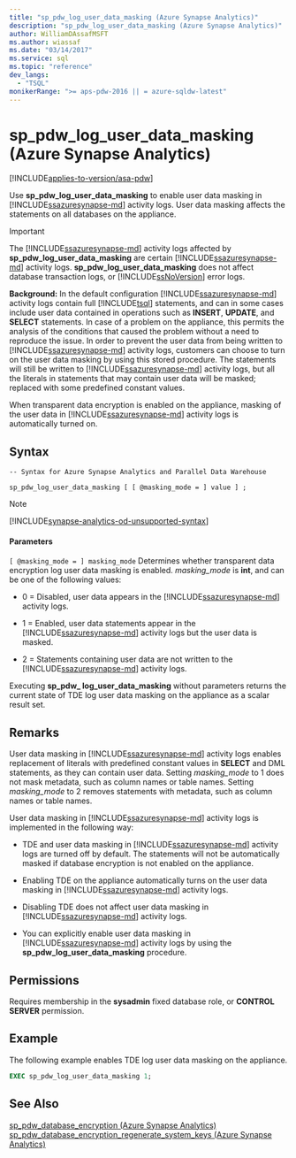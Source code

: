 ```yaml
---
title: "sp_pdw_log_user_data_masking (Azure Synapse Analytics)"
description: "sp_pdw_log_user_data_masking (Azure Synapse Analytics)"
author: WilliamDAssafMSFT
ms.author: wiassaf
ms.date: "03/14/2017"
ms.service: sql
ms.topic: "reference"
dev_langs:
  - "TSQL"
monikerRange: ">= aps-pdw-2016 || = azure-sqldw-latest"
---
```

# sp_pdw_log_user_data_masking (Azure Synapse Analytics)
[!INCLUDE[applies-to-version/asa-pdw](../../includes/applies-to-version/asa-pdw.md)]

  Use **sp_pdw_log_user_data_masking** to enable user data masking in [!INCLUDE[ssazuresynapse-md](../../includes/ssazuresynapse-md.md)] activity logs. User data masking affects the statements on all databases on the appliance.  
  
> [!IMPORTANT]  
>  The [!INCLUDE[ssazuresynapse-md](../../includes/ssazuresynapse-md.md)] activity logs affected by **sp_pdw_log_user_data_masking** are certain [!INCLUDE[ssazuresynapse-md](../../includes/ssazuresynapse-md.md)] activity logs. **sp_pdw_log_user_data_masking** does not affect database transaction logs, or [!INCLUDE[ssNoVersion](../../includes/ssnoversion-md.md)] error logs.  
  
 **Background:** In the default configuration [!INCLUDE[ssazuresynapse-md](../../includes/ssazuresynapse-md.md)] activity logs contain full [!INCLUDE[tsql](../../includes/tsql-md.md)] statements, and can in some cases include user data contained in operations such as **INSERT**, **UPDATE**, and **SELECT** statements. In case of a problem on the appliance, this permits the analysis of the conditions that caused the problem without a need to reproduce the issue. In order to prevent the user data from being written to [!INCLUDE[ssazuresynapse-md](../../includes/ssazuresynapse-md.md)] activity logs, customers can choose to turn on the user data masking by using this stored procedure. The statements will still be written to [!INCLUDE[ssazuresynapse-md](../../includes/ssazuresynapse-md.md)] activity logs, but all the literals in statements that may contain user data will be masked; replaced with some predefined constant values.  
  
 When transparent data encryption is enabled on the appliance, masking of the user data in [!INCLUDE[ssazuresynapse-md](../../includes/ssazuresynapse-md.md)] activity logs is automatically turned on.  
  
## Syntax  
  
```syntaxsql  
-- Syntax for Azure Synapse Analytics and Parallel Data Warehouse  
  
sp_pdw_log_user_data_masking [ [ @masking_mode = ] value ] ;  
```

> [!NOTE]
> [!INCLUDE[synapse-analytics-od-unsupported-syntax](../../includes/synapse-analytics-od-unsupported-syntax.md)]

#### Parameters  
`[ @masking_mode = ] masking_mode`
 Determines whether transparent data encryption log user data masking is enabled. *masking_mode* is **int**, and can be one of the following values:  
  
-   0 = Disabled, user data appears in the [!INCLUDE[ssazuresynapse-md](../../includes/ssazuresynapse-md.md)] activity logs.  
  
-   1 = Enabled, user data statements appear in the [!INCLUDE[ssazuresynapse-md](../../includes/ssazuresynapse-md.md)] activity logs but the user data is masked.  
  
-   2 = Statements containing user data are not written to the [!INCLUDE[ssazuresynapse-md](../../includes/ssazuresynapse-md.md)] activity logs.  
  
 Executing **sp_pdw_ log_user_data_masking** without parameters returns the current state of TDE log user data masking on the appliance as a scalar result set.  
  
## Remarks  
 User data masking in [!INCLUDE[ssazuresynapse-md](../../includes/ssazuresynapse-md.md)] activity logs enables replacement of literals with predefined constant values in **SELECT** and DML statements, as they can contain user data. Setting *masking_mode* to 1 does not mask metadata, such as column names or table names. Setting *masking_mode* to 2 removes statements with metadata, such as column names or table names.  
  
 User data masking in [!INCLUDE[ssazuresynapse-md](../../includes/ssazuresynapse-md.md)] activity logs is implemented in the following way:  
  
-   TDE and user data masking in [!INCLUDE[ssazuresynapse-md](../../includes/ssazuresynapse-md.md)] activity logs are turned off by default. The statements will not be automatically masked if database encryption is not enabled on the appliance.  
  
-   Enabling TDE on the appliance automatically turns on the user data masking in [!INCLUDE[ssazuresynapse-md](../../includes/ssazuresynapse-md.md)] activity logs.  
  
-   Disabling TDE does not affect user data masking in [!INCLUDE[ssazuresynapse-md](../../includes/ssazuresynapse-md.md)] activity logs.  
  
-   You can explicitly enable user data masking in [!INCLUDE[ssazuresynapse-md](../../includes/ssazuresynapse-md.md)] activity logs by using the **sp_pdw_log_user_data_masking** procedure.  
  
## Permissions  
 Requires membership in the **sysadmin** fixed database role, or **CONTROL SERVER** permission.  
  
## Example  
 The following example enables TDE log user data masking on the appliance.  
  
```sql  
EXEC sp_pdw_log_user_data_masking 1;  
```  
  
## See Also  
 [sp_pdw_database_encryption &#40;Azure Synapse Analytics&#41;](../../relational-databases/system-stored-procedures/sp-pdw-database-encryption-sql-data-warehouse.md)   
 [sp_pdw_database_encryption_regenerate_system_keys &#40;Azure Synapse Analytics&#41;](../../relational-databases/system-stored-procedures/sp-pdw-database-encryption-regenerate-system-keys-sql-data-warehouse.md)  
  
  
